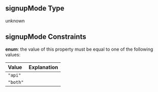 ## signupMode Type

unknown

## signupMode Constraints

**enum**: the value of this property must be equal to one of the following values:

| Value    | Explanation |
| :------- | :---------- |
| `"api"`  |             |
| `"both"` |             |
